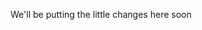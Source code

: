 <p>We'll be putting the little changes here soon</p>
<script>
  var m = true;
    if (m) {
      while(true){
        alert("This page is not finished");
      }
  }
</script>
